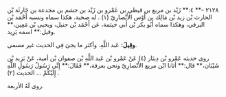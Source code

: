 ٢١٢٨ -** ٤:** زَيْد بن مربع بن قيظي بن عَمْرو بن زَيْد بن جشم بن مجدعة بن حَارِثَة بْن الحارث بْن زيد بْن مَالِك بن أَوْس الأَنْصارِيّ (١) . له صحبة. هكذا سماه ونسبه أَحْمَد بْن البرقي، وهكذا سماه أَبُو بكر بْن أَبي خيثمة، عَن أَحْمَد بْن حنبل، ويحيى بْن مَعِين،** وقيل:** اسمه يَزِيد.

**وقِيلَ:** عَبد اللَّهِ. وأكثر ما يجئ فِي الحديث غير مسمى.

روى حديثه عَمْرو بْن دِينَار (٤) عَنْ عَمْرو بْن عَبد اللَّهِ بْن صفوان بْن أمية، عَنْ يَزِيد بْن شَيْبَان،** قال:** أتانا ابْن مربع الأَنْصارِيّ ونحن بعرفة،** فَقَالَ:** إِنِّي رَسُولُ رَسُولِ اللَّهِ إِلَيْكُمْ ... الحديث (٢) .

روى لَهُ الأربعة.
